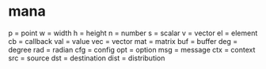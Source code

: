 # mana

p = point
w = width
h = height
n = number
s = scalar
v = vector
el = element
cb = callback
val = value
vec = vector
mat = matrix
buf = buffer
deg = degree
rad = radian
cfg = config
opt = option
msg = message
ctx = context
src = source
dst = destination
dist = distribution